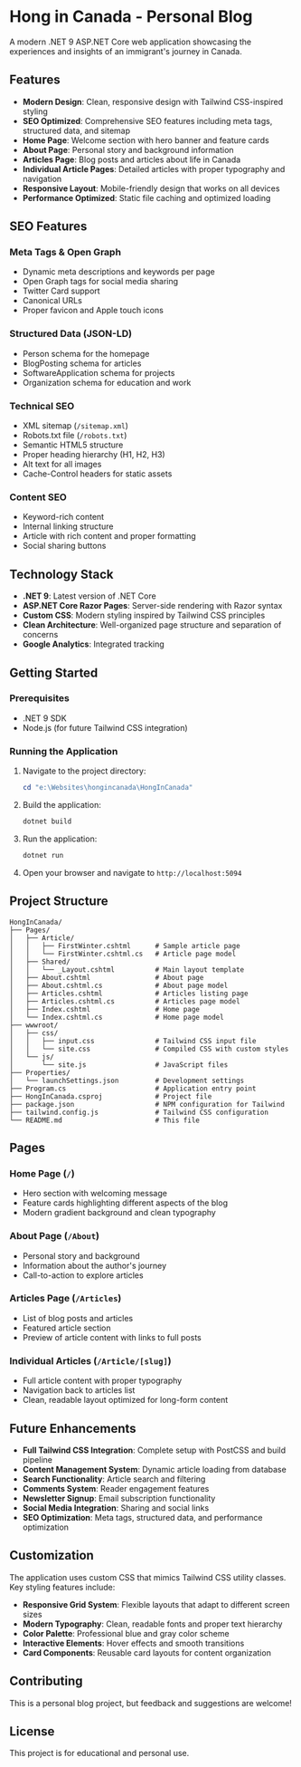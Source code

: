 # Hong in Canada - Personal Blog

A modern .NET 9 ASP.NET Core web application showcasing the experiences and insights of an immigrant's journey in Canada.

## Features

- **Modern Design**: Clean, responsive design with Tailwind CSS-inspired styling
- **SEO Optimized**: Comprehensive SEO features including meta tags, structured data, and sitemap
- **Home Page**: Welcome section with hero banner and feature cards
- **About Page**: Personal story and background information
- **Articles Page**: Blog posts and articles about life in Canada
- **Individual Article Pages**: Detailed articles with proper typography and navigation
- **Responsive Layout**: Mobile-friendly design that works on all devices
- **Performance Optimized**: Static file caching and optimized loading

## SEO Features

### Meta Tags & Open Graph
- Dynamic meta descriptions and keywords per page
- Open Graph tags for social media sharing
- Twitter Card support
- Canonical URLs
- Proper favicon and Apple touch icons

### Structured Data (JSON-LD)
- Person schema for the homepage
- BlogPosting schema for articles
- SoftwareApplication schema for projects
- Organization schema for education and work

### Technical SEO
- XML sitemap (`/sitemap.xml`)
- Robots.txt file (`/robots.txt`)
- Semantic HTML5 structure
- Proper heading hierarchy (H1, H2, H3)
- Alt text for all images
- Cache-Control headers for static assets

### Content SEO
- Keyword-rich content
- Internal linking structure
- Article with rich content and proper formatting
- Social sharing buttons

## Technology Stack

- **.NET 9**: Latest version of .NET Core
- **ASP.NET Core Razor Pages**: Server-side rendering with Razor syntax
- **Custom CSS**: Modern styling inspired by Tailwind CSS principles
- **Clean Architecture**: Well-organized page structure and separation of concerns
- **Google Analytics**: Integrated tracking

## Getting Started

### Prerequisites

- .NET 9 SDK
- Node.js (for future Tailwind CSS integration)

### Running the Application

1. Navigate to the project directory:
   ```powershell
   cd "e:\Websites\hongincanada\HongInCanada"
   ```

2. Build the application:
   ```powershell
   dotnet build
   ```

3. Run the application:
   ```powershell
   dotnet run
   ```

4. Open your browser and navigate to `http://localhost:5094`

## Project Structure

```
HongInCanada/
├── Pages/
│   ├── Article/
│   │   ├── FirstWinter.cshtml      # Sample article page
│   │   └── FirstWinter.cshtml.cs   # Article page model
│   ├── Shared/
│   │   └── _Layout.cshtml          # Main layout template
│   ├── About.cshtml                # About page
│   ├── About.cshtml.cs             # About page model
│   ├── Articles.cshtml             # Articles listing page
│   ├── Articles.cshtml.cs          # Articles page model
│   ├── Index.cshtml                # Home page
│   └── Index.cshtml.cs             # Home page model
├── wwwroot/
│   ├── css/
│   │   ├── input.css               # Tailwind CSS input file
│   │   └── site.css                # Compiled CSS with custom styles
│   └── js/
│       └── site.js                 # JavaScript files
├── Properties/
│   └── launchSettings.json         # Development settings
├── Program.cs                      # Application entry point
├── HongInCanada.csproj             # Project file
├── package.json                    # NPM configuration for Tailwind
├── tailwind.config.js              # Tailwind CSS configuration
└── README.md                       # This file
```

## Pages

### Home Page (`/`)
- Hero section with welcoming message
- Feature cards highlighting different aspects of the blog
- Modern gradient background and clean typography

### About Page (`/About`)
- Personal story and background
- Information about the author's journey
- Call-to-action to explore articles

### Articles Page (`/Articles`)
- List of blog posts and articles
- Featured article section
- Preview of article content with links to full posts

### Individual Articles (`/Article/[slug]`)
- Full article content with proper typography
- Navigation back to articles list
- Clean, readable layout optimized for long-form content

## Future Enhancements

- **Full Tailwind CSS Integration**: Complete setup with PostCSS and build pipeline
- **Content Management System**: Dynamic article loading from database
- **Search Functionality**: Article search and filtering
- **Comments System**: Reader engagement features
- **Newsletter Signup**: Email subscription functionality
- **Social Media Integration**: Sharing and social links
- **SEO Optimization**: Meta tags, structured data, and performance optimization

## Customization

The application uses custom CSS that mimics Tailwind CSS utility classes. Key styling features include:

- **Responsive Grid System**: Flexible layouts that adapt to different screen sizes
- **Modern Typography**: Clean, readable fonts and proper text hierarchy
- **Color Palette**: Professional blue and gray color scheme
- **Interactive Elements**: Hover effects and smooth transitions
- **Card Components**: Reusable card layouts for content organization

## Contributing

This is a personal blog project, but feedback and suggestions are welcome!

## License

This project is for educational and personal use.
